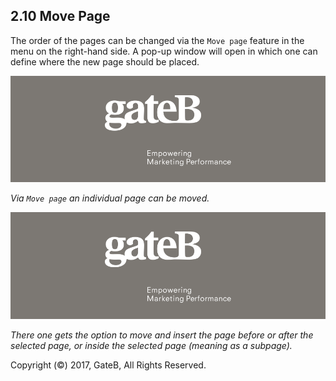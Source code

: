 ## 2.10 Move Page


The order of the pages can be changed via the `Move page` feature in the menu on the right-hand side. A pop-up window will open in which one can define where the new page should be placed.

![alt text](../reference/dummy.png "this is a placeholder")

*Via `Move page` an individual page can be moved.*

![alt text](../reference/dummy.png "this is a placeholder")

*There one gets the option to move and insert the page before or after the selected page, or inside the selected page (meaning as a subpage).*


Copyright (©) 2017, GateB, All Rights Reserved.
